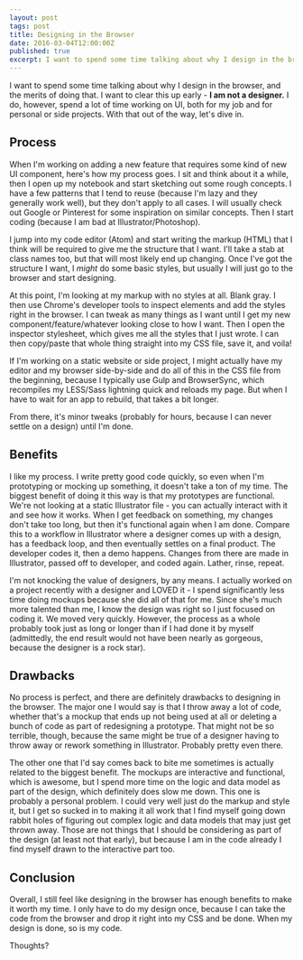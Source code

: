 ```yaml
---
layout: post
tags: post
title: Designing in the Browser
date: 2016-03-04T12:00:00Z
published: true
excerpt: I want to spend some time talking about why I design in the browser, and the merits of doing that. I am not a designer, however, I spend a lot of time working on UI, both for my job and for personal or side projects.
---
```

I want to spend some time talking about why I design in the browser, and the merits of doing that. I want to clear this up early - **I am not a designer.** I do, however, spend a lot of time working on UI, both for my job and for personal or side projects. With that out of the way, let's dive in.

## Process

When I'm working on adding a new feature that requires some kind of new UI component, here's how my process goes. I sit and think about it a while, then I open up my notebook and start sketching out some rough concepts. I have a few patterns that I tend to reuse (because I'm lazy and they generally work well), but they don't apply to all cases. I will usually check out Google or Pinterest for some inspiration on similar concepts. Then I start coding (because I am bad at Illustrator/Photoshop).

I jump into my code editor (Atom) and start writing the markup (HTML) that I think will be required to give me the structure that I want. I'll take a stab at class names too, but that will most likely end up changing. Once I've got the structure I want, I *might* do some basic styles, but usually I will just go to the browser and start designing.

At this point, I'm looking at my markup with no styles at all. Blank gray. I then use Chrome's developer tools to inspect elements and add the styles right in the browser. I can tweak as many things as I want until I get my new component/feature/whatever looking close to how I want. Then I open the inspector stylesheet, which gives me all the styles that I just wrote. I can then copy/paste that whole thing straight into my CSS file, save it, and voila!

If I'm working on a static website or side project, I might actually have my editor and my browser side-by-side and do all of this in the CSS file from the beginning, because I typically use Gulp and BrowserSync, which recompiles my LESS/Sass lightning quick and reloads my page. But when I have to wait for an app to rebuild, that takes a bit longer.

From there, it's minor tweaks (probably for hours, because I can never settle on a design) until I'm done.

## Benefits

I like my process. I write pretty good code quickly, so even when I'm prototyping or mocking up something, it doesn't take a ton of my time. The biggest benefit of doing it this way is that my prototypes are functional. We're not looking at a static Illustrator file - you can actually interact with it and see how it works. When I get feedback on something, my changes don't take too long, but then it's functional again when I am done. Compare this to a workflow in Illustrator where a designer comes up with a design, has a feedback loop, and then eventually settles on a final product. The developer codes it, then a demo happens. Changes from there are made in Illustrator, passed off to developer, and coded again. Lather, rinse, repeat.

I'm not knocking the value of designers, by any means. I actually worked on a project recently with a designer and LOVED it - I spend significantly less time doing mockups because she did all of that for me. Since she's much more talented than me, I know the design was right so I just focused on coding it. We moved very quickly. However, the process as a whole probably took just as long or longer than if I had done it by myself (admittedly, the end result would not have been nearly as gorgeous, because the designer is a rock star).

## Drawbacks

No process is perfect, and there are definitely drawbacks to designing in the browser. The major one I would say is that I throw away a lot of code, whether that's a mockup that ends up not being used at all or deleting a bunch of code as part of redesigning a prototype. That might not be so terrible, though, because the same might be true of a designer having to throw away or rework something in Illustrator. Probably pretty even there.

The other one that I'd say comes back to bite me sometimes is actually related to the biggest benefit. The mockups are interactive and functional, which is awesome, but I spend more time on the logic and data model as part of the design, which definitely does slow me down. This one is probably a personal problem. I could very well just do the markup and style it, but I get so sucked in to making it all work that I find myself going down rabbit holes of figuring out complex logic and data models that may just get thrown away. Those are not things that I should be considering as part of the design (at least not that early), but because I am in the code already I find myself drawn to the interactive part too.

## Conclusion

Overall, I still feel like designing in the browser has enough benefits to make it worth my time. I only have to do my design once, because I can take the code from the browser and drop it right into my CSS and be done. When my design is done, so is my code.


Thoughts?
